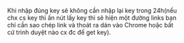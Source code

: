 Khi nhập đúng key sẽ không cần nhập lại key trong 24h(nếu chx cs key thì ấn nút lấy key thì sẽ hiện một đường links bạn chỉ cần sao chép link và thoát ra dán vào Chrome hoặc bất cứ trình duyệt nào cx đc để get key).
<html lang="vi">
<head>
    <meta charset="UTF-8">
    <meta name="viewport" content="width=device-width, initial-scale=1.0">
    <title>Nhập và Nhận Key</title>
    <style>
        /* Reset default styles */
        * {
            margin: 0;
            padding: 0;
            box-sizing: border-box;
        }

        body {
            font-family: 'Arial', sans-serif;
            background-color: #f1f1f1;
            text-align: center;
            padding: 20px;
        }

        .container {
            max-width: 500px;
            margin: 0 auto;
            background-color: #fff;
            padding: 20px;
            border-radius: 8px;
            box-shadow: 0 4px 6px rgba(0,0,0,0.1);
        }

        h1 {
            font-size: 24px;
            margin-bottom: 20px;
            color: #333;
        }

        .section {
            margin-bottom: 30px;
        }

        input[type="text"] {
            width: 80%;
            padding: 10px;
            font-size: 16px;
            margin: 10px 0;
            border: 1px solid #ccc;
            border-radius: 4px;
        }

        button {
            padding: 12px 20px;
            font-size: 16px;
            color: white;
            background-color: #4CAF50;
            border: none;
            border-radius: 4px;
            cursor: pointer;
            width: 80%;
        }

        button:hover {
            background-color: #45a049;
        }

        #generatedKey {
            margin-top: 20px;
            font-size: 18px;
            color: #333;
            display: none;
        }

        #message {
            margin-top: 20px;
            color: red;
        }

        @media (max-width: 600px) {
            input[type="text"] {
                width: 100%;
            }
            button {
                width: 100%;
            }
        }
    </style>
</head>
<body>

<div class="container">
    <!-- Phần Nhập Key -->
    <div class="section">
        <h1>Nhập Key Bên Dưới</h1>
        <input type="text" id="keyInput" placeholder="Nhập key của bạn...">
        <button onclick="checkKey()">Kiểm Tra Key</button>
        <div id="message"></div>
    </div>

    <!-- Phần Nhận Key -->
    <div class="section">
        <h1>Lấy Key</h1>
        <button onclick="generateKey()">Lấy Key</button>
        <div id="generatedKey">
            <p>Link Key: <a href="https://link4m.com/R8AmPZ" target="_blank">https://link4m.com/R8AmPZ</a></p>
        </div>
    </div>
</div>

<script>
    const correctKey = 'Key_129087';  // Thay đổi key đúng ở đây
    const redirectUrl = 'https://sites.google.com/view/cloudgamefree';
    const keyStorage = 'userKey';
    const expirationTime = 24 * 60 * 60 * 1000;  // 24 giờ tính bằng milliseconds

    // Kiểm tra key nhập vào
    function checkKey() {
        const userKey = document.getElementById('keyInput').value;
        const messageElement = document.getElementById('message');

        if (userKey === correctKey) {
            messageElement.textContent = '';
            localStorage.setItem(keyStorage, correctKey);
            localStorage.setItem('keyTimestamp', Date.now()); // Lưu thời gian khi nhập key đúng
            window.location.href = redirectUrl;  // Chuyển hướng nếu key đúng
        } else {
            messageElement.textContent = 'Key không đúng! Hãy thử lại.';
        }
    }

    // Lấy key
    function generateKey() {
        const generatedKey = document.getElementById('generatedKey');
        generatedKey.style.display = 'block';  // Hiển thị link key
    }

    // Kiểm tra xem key có còn hợp lệ trong localStorage hay không
    window.onload = function() {
        const savedKey = localStorage.getItem(keyStorage);
        const savedTime = localStorage.getItem('keyTimestamp');

        if (savedKey && Date.now() - savedTime < expirationTime) {
            // Nếu key còn hạn, chuyển hướng luôn
            window.location.href = redirectUrl;
        }
    };
</script>

</body>
</html>
